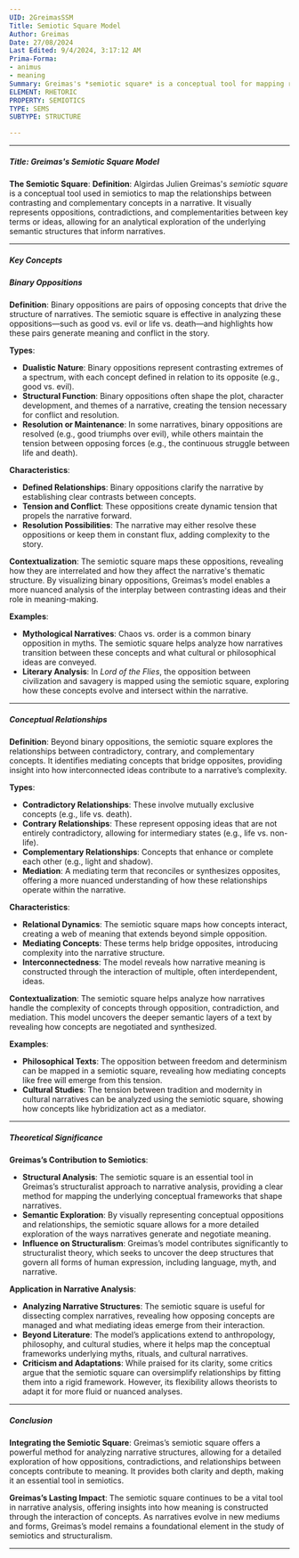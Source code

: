 ```yaml
---
UID: 2GreimasSSM
Title: Semiotic Square Model
Author: Greimas
Date: 27/08/2024
Last Edited: 9/4/2024, 3:17:12 AM
Prima-Forma:
- animus
- meaning
Summary: Greimas's *semiotic square* is a conceptual tool for mapping relationships between binary oppositions, contradictions, and complementary ideas within narratives. It visualizes how opposing concepts interact, providing a deeper understanding of thematic structures and their meaning-making processes, significantly influencing literary theory, cultural studies, and structuralism.
ELEMENT: RHETORIC
PROPERTY: SEMIOTICS
TYPE: SEMS
SUBTYPE: STRUCTURE

---
```


---

##### Title: **Greimas's Semiotic Square Model**

**The Semiotic Square**:
   **Definition**: Algirdas Julien Greimas's *semiotic square* is a conceptual tool used in semiotics to map the relationships between contrasting and complementary concepts in a narrative. It visually represents oppositions, contradictions, and complementarities between key terms or ideas, allowing for an analytical exploration of the underlying semantic structures that inform narratives.

---

##### Key Concepts

##### Binary Oppositions

**Definition**:
   Binary oppositions are pairs of opposing concepts that drive the structure of narratives. The semiotic square is effective in analyzing these oppositions—such as good vs. evil or life vs. death—and highlights how these pairs generate meaning and conflict in the story.

**Types**:
   - **Dualistic Nature**: Binary oppositions represent contrasting extremes of a spectrum, with each concept defined in relation to its opposite (e.g., good vs. evil).
   - **Structural Function**: Binary oppositions often shape the plot, character development, and themes of a narrative, creating the tension necessary for conflict and resolution.
   - **Resolution or Maintenance**: In some narratives, binary oppositions are resolved (e.g., good triumphs over evil), while others maintain the tension between opposing forces (e.g., the continuous struggle between life and death).

**Characteristics**:
   - **Defined Relationships**: Binary oppositions clarify the narrative by establishing clear contrasts between concepts.
   - **Tension and Conflict**: These oppositions create dynamic tension that propels the narrative forward.
   - **Resolution Possibilities**: The narrative may either resolve these oppositions or keep them in constant flux, adding complexity to the story.

**Contextualization**:
   The semiotic square maps these oppositions, revealing how they are interrelated and how they affect the narrative's thematic structure. By visualizing binary oppositions, Greimas’s model enables a more nuanced analysis of the interplay between contrasting ideas and their role in meaning-making.

**Examples**:
   - **Mythological Narratives**: Chaos vs. order is a common binary opposition in myths. The semiotic square helps analyze how narratives transition between these concepts and what cultural or philosophical ideas are conveyed.
   - **Literary Analysis**: In *Lord of the Flies*, the opposition between civilization and savagery is mapped using the semiotic square, exploring how these concepts evolve and intersect within the narrative.

---

##### Conceptual Relationships

**Definition**:
   Beyond binary oppositions, the semiotic square explores the relationships between contradictory, contrary, and complementary concepts. It identifies mediating concepts that bridge opposites, providing insight into how interconnected ideas contribute to a narrative’s complexity.

**Types**:
   - **Contradictory Relationships**: These involve mutually exclusive concepts (e.g., life vs. death).
   - **Contrary Relationships**: These represent opposing ideas that are not entirely contradictory, allowing for intermediary states (e.g., life vs. non-life).
   - **Complementary Relationships**: Concepts that enhance or complete each other (e.g., light and shadow).
   - **Mediation**: A mediating term that reconciles or synthesizes opposites, offering a more nuanced understanding of how these relationships operate within the narrative.

**Characteristics**:
   - **Relational Dynamics**: The semiotic square maps how concepts interact, creating a web of meaning that extends beyond simple opposition.
   - **Mediating Concepts**: These terms help bridge opposites, introducing complexity into the narrative structure.
   - **Interconnectedness**: The model reveals how narrative meaning is constructed through the interaction of multiple, often interdependent, ideas.

**Contextualization**:
   The semiotic square helps analyze how narratives handle the complexity of concepts through opposition, contradiction, and mediation. This model uncovers the deeper semantic layers of a text by revealing how concepts are negotiated and synthesized.

**Examples**:
   - **Philosophical Texts**: The opposition between freedom and determinism can be mapped in a semiotic square, revealing how mediating concepts like free will emerge from this tension.
   - **Cultural Studies**: The tension between tradition and modernity in cultural narratives can be analyzed using the semiotic square, showing how concepts like hybridization act as a mediator.

---

##### Theoretical Significance

**Greimas’s Contribution to Semiotics**:
   - **Structural Analysis**: The semiotic square is an essential tool in Greimas’s structuralist approach to narrative analysis, providing a clear method for mapping the underlying conceptual frameworks that shape narratives.
   - **Semantic Exploration**: By visually representing conceptual oppositions and relationships, the semiotic square allows for a more detailed exploration of the ways narratives generate and negotiate meaning.
   - **Influence on Structuralism**: Greimas’s model contributes significantly to structuralist theory, which seeks to uncover the deep structures that govern all forms of human expression, including language, myth, and narrative.

**Application in Narrative Analysis**:
   - **Analyzing Narrative Structures**: The semiotic square is useful for dissecting complex narratives, revealing how opposing concepts are managed and what mediating ideas emerge from their interaction.
   - **Beyond Literature**: The model’s applications extend to anthropology, philosophy, and cultural studies, where it helps map the conceptual frameworks underlying myths, rituals, and cultural narratives.
   - **Criticism and Adaptations**: While praised for its clarity, some critics argue that the semiotic square can oversimplify relationships by fitting them into a rigid framework. However, its flexibility allows theorists to adapt it for more fluid or nuanced analyses.

---

##### Conclusion

**Integrating the Semiotic Square**:
   Greimas’s semiotic square offers a powerful method for analyzing narrative structures, allowing for a detailed exploration of how oppositions, contradictions, and relationships between concepts contribute to meaning. It provides both clarity and depth, making it an essential tool in semiotics.

**Greimas’s Lasting Impact**:
   The semiotic square continues to be a vital tool in narrative analysis, offering insights into how meaning is constructed through the interaction of concepts. As narratives evolve in new mediums and forms, Greimas’s model remains a foundational element in the study of semiotics and structuralism.

---

